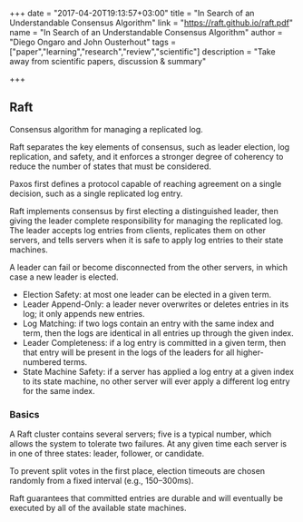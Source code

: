+++
date = "2017-04-20T19:13:57+03:00"
title = "In Search of an Understandable Consensus Algorithm"
link = "https://raft.github.io/raft.pdf"
name = "In Search of an Understandable Consensus Algorithm"
author = "Diego Ongaro and John Ousterhout"
tags = ["paper","learning","research","review","scientific"]
description = "Take away from scientific papers, discussion & summary"

+++


## Raft

Consensus algorithm for managing a replicated log.

Raft separates the key elements of consensus, such as leader election, log replication, and safety, and it enforces
a stronger degree of coherency to reduce the number of states that must be considered.

Paxos first defines a protocol capable of reaching agreement on a single decision,
such as a single replicated log entry.

Raft implements consensus by first electing a distinguished leader,
then giving the leader complete responsibility for managing the replicated log.
The leader accepts log entries from clients, replicates them on other servers,
and tells servers when it is safe to apply log entries to
their state machines.

A leader can fail or become disconnected from the other servers, in which case
a new leader is elected.

 - Election Safety: at most one leader can be elected in a given term.
 - Leader Append-Only: a leader never overwrites or deletes entries in its log; it only appends new entries.
 - Log Matching: if two logs contain an entry with the same index and term, then the logs are identical in all entries up through the given index.
 - Leader Completeness: if a log entry is committed in a given term, then that entry will be present in the logs of the leaders for all higher-numbered terms.
 - State Machine Safety: if a server has applied a log entry at a given index to its state machine, no other server will ever apply a different log entry for the same index.

### Basics

A Raft cluster contains several servers; five is a typical number, which allows the system to tolerate two failures.
At any given time each server is in one of three states: leader, follower, or candidate.

To prevent split votes in the first place, election timeouts are chosen randomly from a fixed interval (e.g., 150–300ms).

Raft guarantees that committed entries are durable and will eventually be executed by all of the available state machines.
